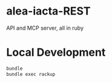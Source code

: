 # alea-iacta-REST
API and MCP server, all in ruby

# Local Development

``` bash
bundle
bundle exec rackup
```
